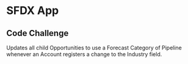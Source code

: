 # SFDX App

## Code Challenge

Updates all child Opportunities to use a Forecast Category of Pipeline whenever an Account registers a change to the Industry field.
